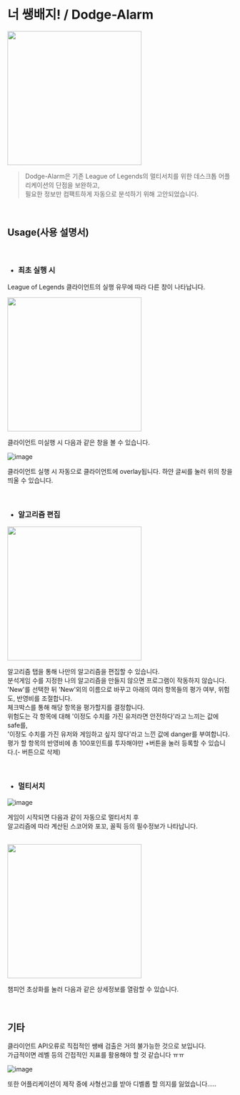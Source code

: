 # 너 쌩배지! / Dodge-Alarm

<img src='https://user-images.githubusercontent.com/50083131/198163308-cca3d3e8-0036-4adf-ac04-c17177661cb6.png' width='300'/>

> Dodge-Alarm은 기존 League of Legends의 멀티서치를 위한 데스크톱 어플리케이션의 단점을 보완하고, <br>
필요한 정보만 컴팩트하게 자동으로 분석하기 위해 고안되었습니다.

<br>

## Usage(사용 설명서)

<br>

- ### 최초 실행 시

League of Legends 클라이언트의 실행 유무에 따라 다른 창이 나타납니다.

<img src='https://user-images.githubusercontent.com/50083131/198165131-806e2054-a549-4f4d-9ce9-b795b8661980.png' width='300'/>

클라이언트 미실행 시 다음과 같은 창을 볼 수 있습니다.

![image](https://user-images.githubusercontent.com/50083131/198165024-17234df7-5a1d-4038-ae17-921d17a68d5d.png)

클라이언트 실행 시 자동으로 클라이언트에 overlay됩니다. 하얀 글씨를 눌러 위의 창을 띄울 수 있습니다.

<br>

- ### 알고리즘 편집

<img src='https://user-images.githubusercontent.com/50083131/198165669-c47f228c-9da0-460c-b166-e902e7dde59b.png' width='300'/>

알고리즘 탭을 통해 나만의 알고리즘을 편집할 수 있습니다.<br>
분석게임 수를 지정한 나의 알고리즘을 만들지 않으면 프로그램이 작동하지 않습니다.<br>
'New'를 선택한 뒤 'New'외의 이름으로 바꾸고 아래의 여러 항목들의 평가 여부, 위험도, 반영비를 조절합니다. <br>
체크박스를 통해 해당 항목을 평가할지를 결정합니다.<br>
위험도는 각 항목에 대해 '이정도 수치를 가진 유저라면 안전하다'라고 느끼는 값에 safe를,<br>
'이정도 수치를 가진 유저와 게임하고 싶지 않다'라고 느낀 값에 danger를 부여합니다.<br>
평가 할 항목의 반영비에 총 100포인트를 투자해야만 +버튼을 눌러 등록할 수 있습니다.(- 버튼으로 삭제)


<br>

- ### 멀티서치

![image](https://user-images.githubusercontent.com/50083131/198172310-8c87c399-6f6a-4c35-8a7e-ab7516e8dde3.png)

게임이 시작되면 다음과 같이 자동으로 멀티서치 후<br>
알고리즘에 따라 계산된 스코어와 포꼬, 꼴픽 등의 필수정보가 나타납니다.

<br>

<img src='https://user-images.githubusercontent.com/50083131/198173326-0e2c214d-8eb1-4926-ab60-95acde1ead03.png' width='300'/>

챔피언 초상화를 눌러 다음과 같은 상세정보를 열람할 수 있습니다.

<br>

## 기타

클라이언트 API오류로 직접적인 쌩배 검출은 거의 불가능한 것으로 보입니다.<br>
가급적이면 레벨 등의 간접적인 지표를 활용해야 할 것 같습니다 ㅠㅠ


![image](https://user-images.githubusercontent.com/50083131/198173549-4dd282b4-6202-4440-b713-d711082929b6.png)

또한 어플리케이션이 제작 중에 사형선고를 받아 디벨롭 할 의지를 잃었습니다.....
